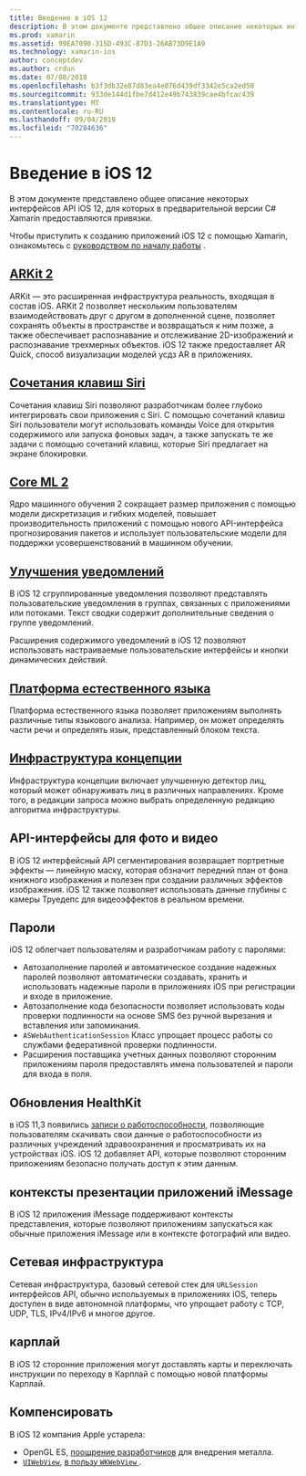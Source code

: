 ```yaml
---
title: Введение в iOS 12
description: В этом документе представлено общее описание некоторых интерфейсов API iOS 12, для которых в предварительной версии C# Xamarin предоставляются привязки.
ms.prod: xamarin
ms.assetid: 99EA7090-315D-493C-87D3-26AB73D9E1A9
ms.technology: xamarin-ios
author: conceptdev
ms.author: crdun
ms.date: 07/08/2018
ms.openlocfilehash: b3f3db32e87d83ea4e076d439df3342e5ca2ed50
ms.sourcegitcommit: 933de144d1fbe7d412e49b743839cae4bfcac439
ms.translationtype: MT
ms.contentlocale: ru-RU
ms.lasthandoff: 09/04/2019
ms.locfileid: "70284636"
---
```

# <a name="introduction-to-ios-12"></a>Введение в iOS 12

В этом документе представлено общее описание некоторых интерфейсов API iOS 12, для которых в предварительной версии C# Xamarin предоставляются привязки.

Чтобы приступить к созданию приложений iOS 12 с помощью Xamarin, ознакомьтесь с [руководством по началу работы](get-started.md) .

## <a name="arkit-2arkit2md"></a>[ARKit 2](arkit2.md)

ARKit — это расширенная инфраструктура реальность, входящая в состав iOS. ARKit 2 позволяет нескольким пользователям взаимодействовать друг с другом в дополненной сцене, позволяет сохранять объекты в пространстве и возвращаться к ним позже, а также обеспечивает распознавание и отслеживание 2D-изображений и распознавание трехмерных объектов. iOS 12 также предоставляет AR Quick, способ визуализации моделей усдз AR в приложениях.

## <a name="siri-shortcutssiri-shortcutsmd"></a>[Сочетания клавиш Siri](siri-shortcuts.md)

Сочетания клавиш Siri позволяют разработчикам более глубоко интегрировать свои приложения с Siri. С помощью сочетаний клавиш Siri пользователи могут использовать команды Voice для открытия содержимого или запуска фоновых задач, а также запускать те же задачи с помощью сочетаний клавиш, которые Siri предлагает на экране блокировки.

## <a name="core-ml-2coremlmd"></a>[Core ML 2](coreml.md)

Ядро машинного обучения 2 сокращает размер приложения с помощью модели дискретизация и гибких моделей, повышает производительность приложений с помощью нового API-интерфейса прогнозирования пакетов и использует пользовательские модели для поддержки усовершенствований в машинном обучении.

## <a name="notification-improvementsnotificationsindexmd"></a>[Улучшения уведомлений](notifications/index.md)

В iOS 12 сгруппированные уведомления позволяют представлять пользовательские уведомления в группах, связанных с приложениями или потоками. Текст сводки содержит дополнительные сведения о группе уведомлений.

Расширения содержимого уведомлений в iOS 12 позволяют использовать настраиваемые пользовательские интерфейсы и кнопки динамических действий.

## <a name="natural-language-frameworknatural-languagemd"></a>[Платформа естественного языка](natural-language.md)

Платформа естественного языка позволяет приложениям выполнять различные типы языкового анализа. Например, он может определять части речи и определять язык, представленный блоком текста.

## <a name="vision-frameworkiosplatformintroduction-to-ios11visionmd"></a>[Инфраструктура концепции](~/ios/platform/introduction-to-ios11/vision.md)

Инфраструктура концепции включает улучшенную детектор лиц, который может обнаруживать лиц в различных направлениях. Кроме того, в редакции запроса можно выбрать определенную редакцию алгоритма инфраструктуры.

## <a name="photo-and-video-apis"></a>API-интерфейсы для фото и видео

В iOS 12 интерфейсный API сегментирования возвращает портретные эффекты — линейную маску, которая обзначит передний план от фона книжного изображения и полезен при создании различных эффектов изображения. iOS 12 также позволяет использовать данные глубины с камеры Труедепс для видеоэффектов в реальном времени.

## <a name="passwords"></a>Пароли

iOS 12 облегчает пользователям и разработчикам работу с паролями:

- Автозаполнение паролей и автоматическое создание надежных паролей позволяют автоматически создавать, хранить и использовать надежные пароли в приложениях iOS при регистрации и входе в приложение.
- Автозаполнение кода безопасности позволяет использовать коды проверки подлинности на основе SMS без ручной вырезания и вставления или запоминания.
- `ASWebAuthenticationSession` Класс упрощает процесс работы со службами федеративной проверки подлинности.
- Расширения поставщика учетных данных позволяют сторонним приложениям пароля предоставлять имена пользователей и пароли для входа в поля.

## <a name="healthkit-updates"></a>Обновления HealthKit

в iOS 11,3 появились [записи о работоспособности](https://www.apple.com/healthcare/health-records/), позволяющие пользователям скачивать свои данные о работоспособности из различных учреждений здравоохранения и просматривать их на устройствах iOS. iOS 12 добавляет API, которые позволяют сторонним приложениям безопасно получать доступ к этим данным.

## <a name="imessage-app-presentation-contexts"></a>контексты презентации приложений iMessage

В iOS 12 приложения iMessage поддерживают контексты представления, которые позволяют приложениям запускаться как обычные приложения iMessage или в контексте фотографий или видео.

## <a name="network-framework"></a>Сетевая инфраструктура

Сетевая инфраструктура, базовый сетевой стек для `URLSession` интерфейсов API, обычно используемых в приложениях iOS, теперь доступен в виде автономной платформы, что упрощает работу с TCP, UDP, TLS, IPv4/IPv6 и многое другое.

## <a name="carplay"></a>карплай

В iOS 12 сторонние приложения могут доставлять карты и переключать инструкции по переходу в Карплай с помощью новой платформы Карплай.

## <a name="deprecations"></a>Компенсировать

В iOS 12 компания Apple устарела:

- OpenGL ES, [поощрение разработчиков](https://developer.apple.com/ios/whats-new/) для внедрения металла.
- [`UIWebView`](xref:UIKit.UIWebView), [в пользу `WKWebView` ](https://developer.apple.com/documentation/webkit/wkwebview?language=objc).
